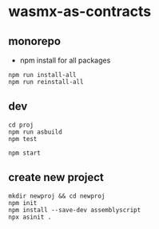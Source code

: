 # wasmx-as-contracts

## monorepo

* npm install for all packages
```
npm run install-all
npm run reinstall-all
```

## dev

```
cd proj
npm run asbuild
npm test

npm start
```

## create new project

```
mkdir newproj && cd newproj
npm init
npm install --save-dev assemblyscript
npx asinit .
```
